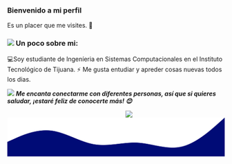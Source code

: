 ### Bienvenido a mi perfil
Es un placer que me visites. 👋

### <img src="https://media.giphy.com/media/VgCDAzcKvsR6OM0uWg/giphy.gif" width="50"> Un poco sobre mi:
💻Soy estudiante de Ingeníeria en Sistemas Computacionales en el Instituto Tecnológico de Tijuana.
⚡ Me gusta entudiar y apreder cosas nuevas todos los dias.


<img src="https://media.giphy.com/media/LnQjpWaON8nhr21vNW/giphy.gif" width="60"> <em><b>
Me encanta conectarme con diferentes personas, así que si quieres saludar,  <b>¡estaré feliz de conocerte más! </b> 😊</em>

 <img align='right' src="https://media.giphy.com/media/M9gbBd9nbDrOTu1Mqx/giphy.gif" width="230">


![bottom.png](https://raw.githubusercontent.com/iCharlesZ/FigureBed/master/img/readme-bottom.png)

